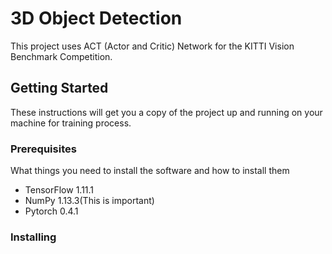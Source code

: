 # 3D Object Detection

This project uses ACT (Actor and Critic) Network for the KITTI Vision Benchmark Competition.

## Getting Started

These instructions will get you a copy of the project up and running on your machine for training process.

### Prerequisites

What things you need to install the software and how to install them
- TensorFlow 1.11.1
- NumPy 1.13.3(This is important)
- Pytorch 0.4.1
### Installing
